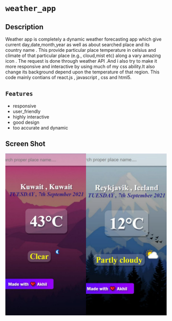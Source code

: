 # `weather_app`

## Description

Weather app is completely a dynamic weather forecasting app which give current day,date,month,year as well as about searched place and its country name .
This provide particular place  temperature in celsius and climate of that particular place (e.g., cloud,mist etc) along a vary amazing icon .
The request is done through weather API .And i also try to make it more responsive and interactive by using much of my css ability.It also change its background depend upon the temperature of that region.
This code mainly contians of react.js , javascript , css and html5.

## `Features`

- responsive
- user_friendly
- highly interactive
- good design
- too accurate and dynamic

## Screen Shot
![App_ScreenShot](https://github.com/AKHILSUNNI/weather_app_react/blob/main/outlook.jpeg)
